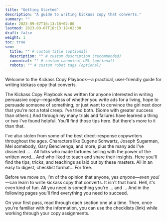 ```yaml
---
title: "Getting Started"
description: "A guide to writing kickass copy that converts."
summary: ""
date: 2023-09-07T16:13:18+02:00
lastmod: 2023-09-07T16:13:18+02:00
draft: false
weight: 1
toc: true
seo:
  title: "" # custom title (optional)
  description: "" # custom description (recommended)
  canonical: "" # custom canonical URL (optional)
  robots: "" # custom robot tags (optional)
---
```

Welcome to the Kickass Copy Playbook&mdash;a practical, user-friendly guide for writing kickass copy that converts.

The Kickass Copy Playbook was written for anyone interested in writing persuasive copy&mdash;regardless of whether you write ads for a living, hope to persuade someone of something, or just want to convince the girl next door that you're not a total creep. I've tried both. (Some with greater success than others.) And through my many trials and failures have learned a thing or two I've found helpful. You'll find those tips here. But there's more to it than that.

I've also stolen from some of the best direct-response copywriters throughout the ages. Characters like Eugene Schwartz, Joseph Sugarman, Mel somebody, Gary Bencivenga, and more, plus the many ads I've dissected ... . All folks who made fortunes selling with the power of the written word... And who liked to teach and share their insights. Here you'll find the tips, tricks, and teachings as laid out by these masters. All in an easy to digest, checklist format... For free.

Before we move on, I'm of the opinion that anyone, yes *anyone*&mdash;*even you!*&mdash;can learn to write kickass copy that converts. It isn't that hard. Hell, it's even kind of fun. All you need is something you're ... and ... And in the following pages you'll find everything you need to succeed.

On your first pass, read through each section one at a time. Then, once you're familiar with the information, you can use the checklists (link) while working through your copy assignments.

